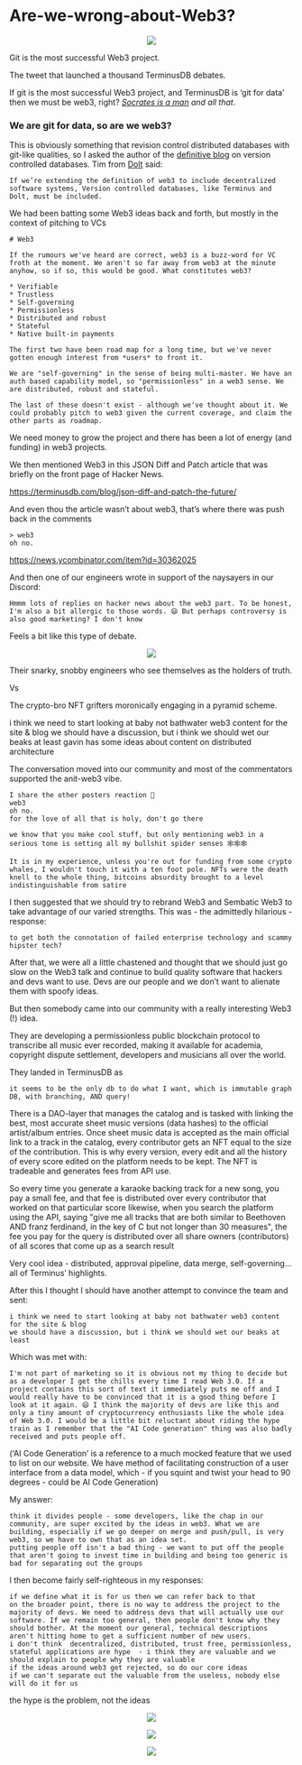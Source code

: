 # Are-we-wrong-about-Web3?


<p align="center">
<img src="https://github.com/terminusdb/terminusdb-web-assets/blob/master/blogs/hightower.JPG">

Git is the most successful Web3 project.

The tweet that launched a thousand TerminusDB debates.

If git is the most successful Web3 project, and TerminusDB is ‘git for data’ then we must be web3, right? *[Socrates is a man](https://en.wikipedia.org/wiki/Syllogism) and all that*.

### We are git for data, so are we web3? 
  
This is obviously something that revision control distributed databases with git-like qualities, so I asked the author of the [definitive blog](https://www.dolthub.com/blog/2021-09-17-database-version-control/) on version controlled databases. Tim from [Dolt](https://github.com/dolthub/dolt) said: 
```
If we’re extending the definition of web3 to include decentralized software systems, Version controlled databases, like Terminus and Dolt, must be included.
```
  
We had been batting some Web3 ideas back and forth, but mostly in the context of pitching to VCs

```
# Web3

If the rumours we've heard are correct, web3 is a buzz-word for VC froth at the moment. We aren't so far away from web3 at the minute anyhow, so if so, this would be good. What constitutes web3?

* Verifiable
* Trustless
* Self-governing
* Permissionless
* Distributed and robust
* Stateful
* Native built-in payments

The first two have been road map for a long time, but we've never gotten enough interest from *users* to front it.

We are "self-governing" in the sense of being multi-master. We have an auth based capability model, so "permissionless" in a web3 sense. We are distributed, robust and stateful.

The last of these doesn't exist - although we've thought about it. We could probably pitch to web3 given the current coverage, and claim the other parts as roadmap.
```
We need money to grow the project and there has been a lot of energy (and funding) in web3 projects. 

We then mentioned Web3 in this JSON Diff and Patch article that was briefly on the front page of Hacker News. 

https://terminusdb.com/blog/json-diff-and-patch-the-future/

And even thou the article wasn’t about web3, that’s where there was push back in the comments

```
> web3
oh no. 
```


https://news.ycombinator.com/item?id=30362025

And then one of our engineers wrote in support of the naysayers in our Discord:

```
Hmmm lots of replies on hacker news about the web3 part. To be honest, I'm also a bit allergic to those words. 😄 But perhaps controversy is also good marketing? I don't know
```


Feels a bit like this type of debate. 

<p align="center">
<img src="https://github.com/terminusdb/terminusdb-web-assets/blob/master/blogs/B_AiI9_XIAA67_t.jpg">
  


Their snarky, snobby engineers who see themselves as the holders of  truth. 

Vs

The crypto-bro NFT grifters moronically engaging in a pyramid scheme. 

i think we need to start looking at baby not bathwater web3 content for the site & blog
we should have a discussion, but i think we should wet our beaks at least
gavin has some ideas about content on distributed architecture



The conversation moved into our community and most of the commentators supported the anit-web3 vibe.

```
I share the other posters reaction 🤣
web3
oh no.
for the love of all that is holy, don't go there
```
```
we know that you make cool stuff, but only mentioning web3 in a serious tone is setting all my bullshit spider senses 🕸️🕸️🕸️
```
```
It is in my experience, unless you're out for funding from some crypto whales, I wouldn't touch it with a ten foot pole. NFTs were the death knell to the whole thing, bitcoins absurdity brought to a level indistinguishable from satire
```

I then suggested that we should try to rebrand Web3 and Sembatic Web3 to take advantage of our varied strengths. This was - the admittedly hilarious - response:

```
to get both the connotation of failed enterprise technology and scammy hipster tech?
```


After that, we were all a little chastened and thought that we should just go slow on the Web3 talk and continue to build quality software that hackers and devs want to use. Devs are our people and we don’t want to alienate them with spoofy ideas. 

But then somebody came into our community with a really interesting Web3 (!) idea. 

They are developing a permissionless public blockchain protocol to transcribe all music ever recorded, making it available for academia, copyright dispute settlement, developers and musicians all over the world. 

They landed in TerminusDB as 
```
it seems to be the only db to do what I want, which is immutable graph DB, with branching, AND query!
```

There is a DAO-layer that manages the catalog and is tasked with linking the best, most accurate sheet music versions (data hashes) to the official artist/album entries. Once sheet music data is accepted as the main official link to a track in the catalog, every contributor gets an NFT equal to the size of the contribution. This is why every version, every edit and all the history of every score edited on the platform needs to be kept. The NFT is tradeable and generates fees from API use.

So every time you generate a karaoke backing track for a new song, you pay a small fee, and that fee is distributed over every contributor that worked on that particular score likewise, when you search the platform using the API, saying "give me all tracks that are both similar to Beethoven AND franz ferdinand, in the key of C but not longer than 30 measures", the fee you pay for the query is distributed over all share owners (contributors) of all scores that come up as a search result

Very cool idea - distributed, approval pipeline, data merge, self-governing… all of Terminus’ highlights. 

After this I thought I should have another attempt to convince the team and sent:

```
i think we need to start looking at baby not bathwater web3 content for the site & blog
we should have a discussion, but i think we should wet our beaks at least
```

Which was met with:

```
I'm not part of marketing so it is obvious not my thing to decide but as a developer I get the chills every time I read Web 3.0. If a project contains this sort of text it immediately puts me off and I would really have to be convinced that it is a good thing before I look at it again. 😄 I think the majority of devs are like this and only a tiny amount of cryptocurrency enthusiasts like the whole idea of Web 3.0. I would be a little bit reluctant about riding the hype train as I remember that the "AI Code generation" thing was also badly received and puts people off.
```
(‘AI Code Generation’ is a reference to a much mocked feature that we used to list on our website. We have method of facilitating construction of a user interface from a data model, which - if you squint and twist your head to 90 degrees - could be AI Code Generation)

My answer:
```
think it divides people - some developers, like the chap in our community, are super excited by the ideas in web3. What we are building, especially if we go deeper on merge and push/pull, is very web3, so we have to own that as an idea set.
putting people off isn't a bad thing - we want to put off the people that aren't going to invest time in building and being too generic is bad for separating out the groups
```
I then become fairly self-righteous in my responses:
```
if we define what it is for us then we can refer back to that
on the broader point, there is no way to address the project to the majority of devs. We need to address devs that will actually use our software. If we remain too general, then people don't know why they should bother. At the moment our general, technical descriptions aren't hitting home to get a sufficient number of new users.
i don't think  decentralized, distributed, trust free, permissionless, stateful applications are hype  - i think they are valuable and we should explain to people why they are valuable
if the ideas around web3 get rejected, so do our core ideas
if we can't separate out the valuable from the useless, nobody else will do it for us
```


the hype is the problem, not the ideas


<p align="center">
<img src="https://github.com/terminusdb/terminusdb-web-assets/blob/master/blogs/image.png">
  
  
  
<p align="center">
<img src="https://github.com/terminusdb/terminusdb-web-assets/blob/master/blogs/twittervote.JPG">
  
  
  
<p align="center">
<img src="https://github.com/terminusdb/terminusdb-web-assets/blob/master/blogs/linkedinvote.JPG">


